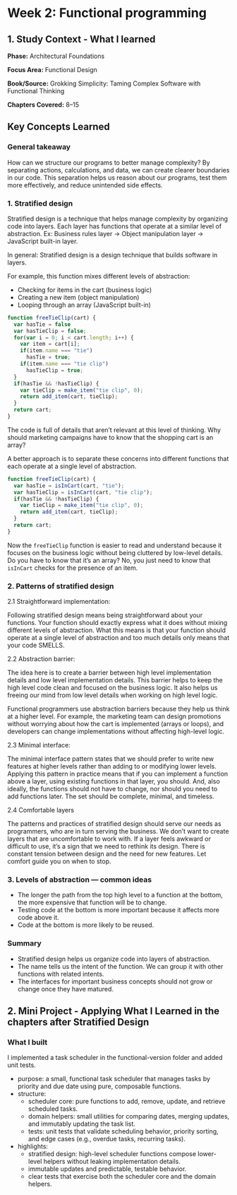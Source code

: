 # Week 2: Functional programming
## 1. Study Context - What I learned

**Phase:** Architectural Foundations 

**Focus Area:** Functional Design

**Book/Source:** Grokking Simplicity: Taming Complex Software with Functional Thinking

**Chapters Covered:** 8–15

## Key Concepts Learned

### General takeaway

How can we structure our programs to better manage complexity? By separating
actions, calculations, and data, we can create clearer boundaries in our code. This
separation helps us reason about our programs, test them more effectively, and reduce
unintended side effects.

### 1. Stratified design

Stratified design is a technique that helps manage complexity by organizing code into layers.
Each layer has functions that operate at a similar level of abstraction.
Ex: Business rules layer -> Object manipulation layer -> JavaScript built-in layer.

In general: Stratified design is a design technique that builds software in layers.

For example, this function mixes different levels of abstraction:
  - Checking for items in the cart (business logic)
  - Creating a new item (object manipulation)
  - Looping through an array (JavaScript built-in)

```js
function freeTieClip(cart) {
  var hasTie = false
  var hasTieClip = false;
  for(var i = 0; i < cart.length; i++) {
    var item = cart[i];
    if(item.name === "tie")
      hasTie = true;
    if(item.name === "tie clip")
      hasTieClip = true;
  }
  if(hasTie && !hasTieClip) {
    var tieClip = make_item("tie clip", 0);
    return add_item(cart, tieClip);
  }
  return cart;
}
```

The code is full of
details that aren’t relevant at this level of thinking. Why should marketing campaigns have to
know that the shopping cart is an array?

A better approach is to separate these concerns into different functions that each operate
at a single level of abstraction.

```js
function freeTieClip(cart) {
  var hasTie = isInCart(cart, "tie");
  var hasTieClip = isInCart(cart, "tie clip");
  if(hasTie && !hasTieClip) {
    var tieClip = make_item("tie clip", 0);
    return add_item(cart, tieClip);
  }
  return cart;
} 
```
Now the `freeTieClip` function is easier to read and understand because it focuses on the
business logic without being cluttered by low-level details. Do you have to know that
it’s an array? No, you just need to know that `isInCart` checks for the presence of an item.

### 2. Patterns of stratified design

2.1 Straightforward implementation:

Following stratified design means being straightforward about your functions. Your function should
exactly express what it does without mixing different levels of abstraction. What this means is that
your function should operate at a single level of abstraction and too much details only means that
your code SMELLS.

2.2 Abstraction barrier:

The idea here is to create a barrier between high level implementation details and low level
implementation details. This barrier helps to keep the high level code clean and focused on the
business logic. It also helps us freeing our mind from low level details when working on high level
logic.

Functional programmers use abstraction barriers because they help us think at a higher level. For example, the marketing team can design promotions without worrying about how the cart is implemented (arrays or loops), and developers can change implementations without affecting high-level logic.

2.3 Minimal interface:

The minimal interface pattern states that we should prefer to write new features at higher levels rather
than adding to or modifying lower levels. Applying this pattern in practice means that if you can
implement a function above a layer, using existing functions in that layer, you should. And, also ideally,
the functions should not have to change, nor should you need to add functions later. The set should be
complete, minimal, and timeless.

2.4 Comfortable layers

The patterns and practices of stratified design should serve our needs as programmers, who are in
turn serving the business. We don’t want to create layers that are uncomfortable to work with.
If a layer feels awkward or difficult to use, it’s a sign that we need to rethink its design.
There is constant tension between design and the need for new features. Let comfort guide you on
when to stop.

### 3. Levels of abstraction — common ideas

  - The longer the path from the top high level to a function at the bottom, the more expensive 
  that function will be to change.
  - Testing code at the bottom is more important because it affects more code above it.
  - Code at the bottom is more likely to be reused.

### Summary
  - Stratified design helps us organize code into layers of abstraction.
  - The name tells us the intent of the function. We can group it with other functions with
  related intents.
  - The interfaces for important business concepts should not grow or change once they have matured.

## 2. Mini Project - Applying What I Learned in the chapters after Stratified Design

### What I built

I implemented a task scheduler in the functional-version folder and added unit tests.

- purpose: a small, functional task scheduler that manages tasks by priority and due date using pure, composable functions.
- structure:
  - scheduler core: pure functions to add, remove, update, and retrieve scheduled tasks.
  - domain helpers: small utilities for comparing dates, merging updates, and immutably updating the task list.
  - tests: unit tests that validate scheduling behavior, priority sorting, and edge cases (e.g., overdue tasks, recurring tasks).
- highlights:
  - stratified design: high-level scheduler functions compose lower-level helpers without leaking implementation details.
  - immutable updates and predictable, testable behavior.
  - clear tests that exercise both the scheduler core and the domain helpers.
